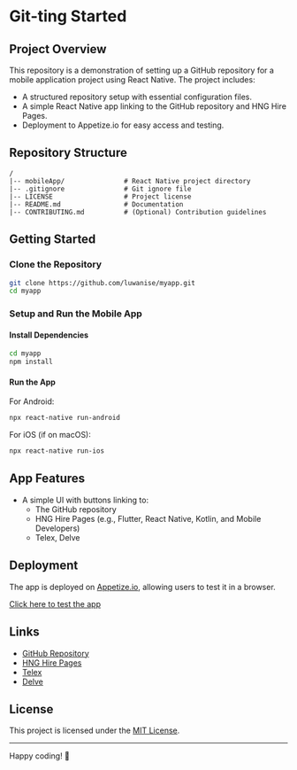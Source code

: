 # Git-ting Started

## Project Overview

This repository is a demonstration of setting up a GitHub repository for a mobile application project using React Native. The project includes:

- A structured repository setup with essential configuration files.
- A simple React Native app linking to the GitHub repository and HNG Hire Pages.
- Deployment to Appetize.io for easy access and testing.

## Repository Structure

```
/
|-- mobileApp/               # React Native project directory
|-- .gitignore               # Git ignore file
|-- LICENSE                  # Project license
|-- README.md                # Documentation
|-- CONTRIBUTING.md          # (Optional) Contribution guidelines
```

## Getting Started

### Clone the Repository

```sh
git clone https://github.com/luwanise/myapp.git
cd myapp
```

### Setup and Run the Mobile App

#### Install Dependencies

```sh
cd myapp
npm install
```

#### Run the App

For Android:

```sh
npx react-native run-android
```

For iOS (if on macOS):

```sh
npx react-native run-ios
```

## App Features

- A simple UI with buttons linking to:
  - The GitHub repository
  - HNG Hire Pages (e.g., Flutter, React Native, Kotlin, and Mobile Developers)
  - Telex, Delve

## Deployment

The app is deployed on [Appetize.io](https://appetize.io), allowing users to test it in a browser.

[Click here to test the app](https://appetize.io)

## Links

- [GitHub Repository](https://github.com/luwanise/myapp)
- [HNG Hire Pages](HNG_HIRE_LINK)
- [Telex](https://telex.im/)
- [Delve](https://delve.fun/)

## License

This project is licensed under the [MIT License](LICENSE).

---

Happy coding! 🚀